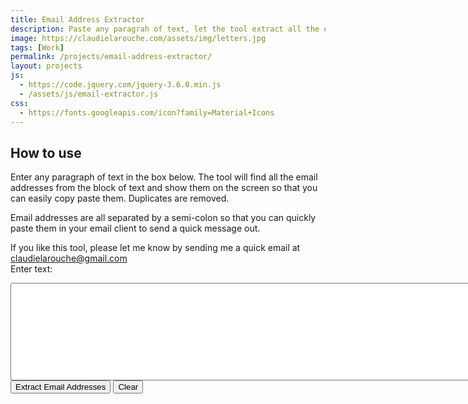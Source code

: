 ```yaml
---
title: Email Address Extractor
description: Paste any paragrah of text, let the tool extract all the email addresses for you
image: https://claudielarouche.com/assets/img/letters.jpg
tags: [Work]
permalink: /projects/email-address-extractor/
layout: projects
js: 
  - https://code.jquery.com/jquery-3.6.0.min.js
  - /assets/js/email-extractor.js
css: 
  - https://fonts.googleapis.com/icon?family=Material+Icons
---
```


## How to use

Enter any paragraph of text in the box below. The tool will find all the email addresses from the block of text and show them on the screen so that you can easily copy paste them. Duplicates are removed.  

Email addresses are all separated by a semi-colon so that you can quickly paste them in your email client to send a quick message out.  

If you like this tool, please let me know by sending me a quick email at claudielarouche@gmail.com  
<label for="textInput">Enter text:</label>
<textarea id="textInput" rows="10" cols="100"></textarea>
<br>
<button onclick="extractEmails()">Extract Email Addresses</button>
<button onclick="clearInput()">Clear</button>

<div id="output"></div>

